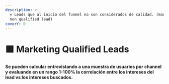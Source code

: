 ```yaml
---
description: >-
  = Leads que al inicio del funnel no son considerados de calidad. (marketing
  non qualified lead)
coverY: 0
---
```


# 🟪 Marketing Qualified Leads

**Se pueden calcular entrevistando a una muestra de usuarios por channel y evaluando en un rango 1-100% la correlación entre los intereses del lead vs los intereses buscados.**
